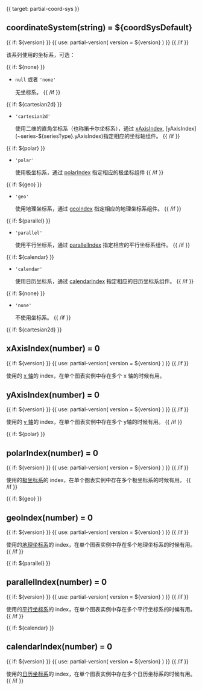 
{{ target: partial-coord-sys }}

## coordinateSystem(string) = ${coordSysDefault}

{{ if: ${version} }}
{{ use: partial-version(
    version = ${version}
) }}
{{ /if }}

该系列使用的坐标系，可选：

{{ if: ${none} }}
+ `null` 或者 `'none'`

    无坐标系。
{{ /if }}

{{ if: ${cartesian2d} }}
+ `'cartesian2d'`

    使用二维的直角坐标系（也称笛卡尔坐标系），通过 [xAxisIndex](~series-${seriesType}.xAxisIndex), [yAxisIndex](~series-${seriesType}.yAxisIndex)指定相应的坐标轴组件。
{{ /if }}

{{ if: ${polar} }}
+ `'polar'`

    使用极坐标系，通过 [polarIndex](~series-${seriesType}.polarIndex) 指定相应的极坐标组件
{{ /if }}

{{ if: ${geo} }}
+ `'geo'`

    使用地理坐标系，通过 [geoIndex](~series-${seriesType}.geoIndex) 指定相应的地理坐标系组件。
{{ /if }}

{{ if: ${parallel} }}
+ `'parallel'`

    使用平行坐标系，通过 [parallelIndex](~series-${seriesType}.parallelIndex) 指定相应的平行坐标系组件。
{{ /if }}

{{ if: ${calendar} }}
+ `'calendar'`

    使用日历坐标系，通过 [calendarIndex](~series-${seriesType}.calendarIndex) 指定相应的日历坐标系组件。
{{ /if }}

{{ if: ${none} }}
+ `'none'`

    不使用坐标系。
{{ /if }}

{{ if: ${cartesian2d} }}
## xAxisIndex(number) = 0

{{ if: ${version} }}
{{ use: partial-version(
    version = ${version}
) }}
{{ /if }}

使用的 [x 轴](~xAxis)的 index，在单个图表实例中存在多个 x 轴的时候有用。

## yAxisIndex(number) = 0

{{ if: ${version} }}
{{ use: partial-version(
    version = ${version}
) }}
{{ /if }}

使用的 [y 轴](~yAxis)的 index，在单个图表实例中存在多个 y轴的时候有用。
{{ /if }}

{{ if: ${polar} }}
## polarIndex(number) = 0

{{ if: ${version} }}
{{ use: partial-version(
    version = ${version}
) }}
{{ /if }}

使用的[极坐标系](~polar)的 index，在单个图表实例中存在多个极坐标系的时候有用。
{{ /if }}

{{ if: ${geo} }}
## geoIndex(number) = 0

{{ if: ${version} }}
{{ use: partial-version(
    version = ${version}
) }}
{{ /if }}

使用的[地理坐标系](~geo)的 index，在单个图表实例中存在多个地理坐标系的时候有用。
{{ /if }}

{{ if: ${parallel} }}
## parallelIndex(number) = 0

{{ if: ${version} }}
{{ use: partial-version(
    version = ${version}
) }}
{{ /if }}

使用的[平行坐标系](~parallel)的 index，在单个图表实例中存在多个平行坐标系的时候有用。
{{ /if }}

{{ if: ${calendar} }}
## calendarIndex(number) = 0

{{ if: ${version} }}
{{ use: partial-version(
    version = ${version}
) }}
{{ /if }}

使用的[日历坐标系](~calendar)的 index，在单个图表实例中存在多个日历坐标系的时候有用。
{{ /if }}

